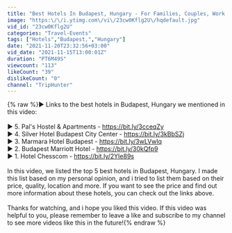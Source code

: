 ```yaml
---
title: "Best Hotels In Budapest, Hungary - For Families, Couples, Work Trips, Luxury & Budget"
image: "https:\/\/i.ytimg.com\/vi\/23cw0Kflg2U\/hqdefault.jpg"
vid_id: "23cw0Kflg2U"
categories: "Travel-Events"
tags: ["Hotels","Budapest,","Hungary"]
date: "2021-11-20T23:32:56+03:00"
vid_date: "2021-11-15T13:00:01Z"
duration: "PT6M49S"
viewcount: "113"
likeCount: "39"
dislikeCount: "0"
channel: "TripHunter"
---
```

{% raw %}► Links to the best hotels in Budapest, Hungary we mentioned in this video:<br /><br />► 5. Pal's Hostel &amp; Apartments - <a rel="nofollow" target="blank" href="https://bit.ly/3cceqZy">https://bit.ly/3cceqZy</a><br />► 4. Silver Hotel Budapest City Center - <a rel="nofollow" target="blank" href="https://bit.ly/3kBbSZj">https://bit.ly/3kBbSZj</a><br />► 3. Marmara Hotel Budapest - <a rel="nofollow" target="blank" href="https://bit.ly/3wLVwlq">https://bit.ly/3wLVwlq</a><br />► 2. Budapest Marriott Hotel - <a rel="nofollow" target="blank" href="https://bit.ly/30kQfp9">https://bit.ly/30kQfp9</a><br />► 1. Hotel Chesscom - <a rel="nofollow" target="blank" href="https://bit.ly/2YIe89s">https://bit.ly/2YIe89s</a><br /><br />In this video, we listed the top 5 best hotels in Budapest, Hungary. I made this list based on my personal opinion, and i tried to list them based on their price, quality, location and more. If you want to see the price and find out more information about these hotels, you can check out the links above.<br /><br />Thanks for watching, and i hope you liked this video. If this video was helpful to you, please remember to leave a like and subscribe to my channel to see more videos like this in the future!{% endraw %}
